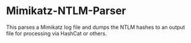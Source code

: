 # Mimikatz-NTLM-Parser
This parses a Mimikatz log file and dumps the NTLM hashes to an output file for processing via HashCat or others. 
